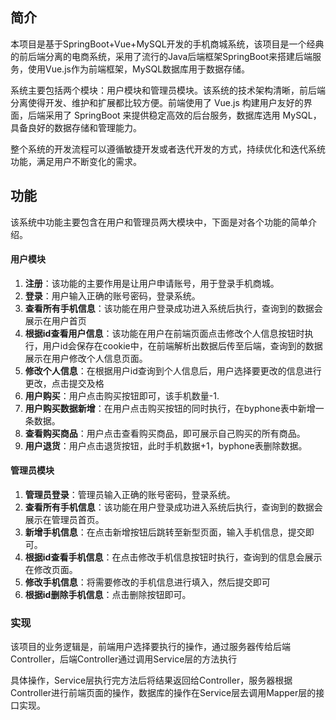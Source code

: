## 简介

本项目是基于SpringBoot+Vue+MySQL开发的手机商城系统，该项目是一个经典的前后端分离的电商系统，采用了流行的Java后端框架SpringBoot来搭建后端服务，使用Vue.js作为前端框架，MySQL数据库用于数据存储。

系统主要包括两个模块：用户模块和管理员模块。该系统的技术架构清晰，前后端分离使得开发、维护和扩展都比较方便。前端使用了 Vue.js 构建用户友好的界面，后端采用了 SpringBoot 来提供稳定高效的后台服务，数据库选用 MySQL，具备良好的数据存储和管理能力。

整个系统的开发流程可以遵循敏捷开发或者迭代开发的方式，持续优化和迭代系统功能，满足用户不断变化的需求。

## 功能

该系统中功能主要包含在用户和管理员两大模块中，下面是对各个功能的简单介绍。

#### 用户模块

1. **注册**：该功能的主要作用是让用户申请账号，用于登录手机商城。
2. **登录**：用户输入正确的账号密码，登录系统。
3. **查看所有手机信息**：该功能在用户登录成功进入系统后执行，查询到的数据会展示在用户首页
4. **根据id查看用户信息**：该功能在用户在前端页面点击修改个人信息按钮时执行，用户id会保存在cookie中，在前端解析出数据后传至后端，查询到的数据展示在用户修改个人信息页面。
5. **修改个人信息**：在根据用户id查询到个人信息后，用户选择要更改的信息进行更改，点击提交及格
6. **用户购买**：用户点击购买按钮即可，该手机数量-1.
7. **用户购买数据新增**：在用户点击购买按钮的同时执行，在byphone表中新增一条数据。
8. **查看购买商品**：用户点击查看购买商品，即可展示自己购买的所有商品。
9. **用户退货**：用户点击退货按钮，此时手机数据+1，byphone表删除数据。

#### 管理员模块

1. **管理员登录**：管理员输入正确的账号密码，登录系统。
2. **查看所有手机信息**：该功能在用户登录成功进入系统后执行，查询到的数据会展示在管理员首页。
3. **新增手机信息**：在点击新增按钮后跳转至新型页面，输入手机信息，提交即可。
4. **根据id查看手机信息**：在点击修改手机信息按钮时执行，查询到的信息会展示在修改页面。
5. **修改手机信息**：将需要修改的手机信息进行填入，然后提交即可
6. **根据id删除手机信息**：点击删除按钮即可。

### 实现

该项目的业务逻辑是，前端用户选择要执行的操作，通过服务器传给后端Controller，后端Controller通过调用Service层的方法执行

具体操作，Service层执行完方法后将结果返回给Controller，服务器根据Controller进行前端页面的操作，数据库的操作在Service层去调用Mapper层的接口实现。
